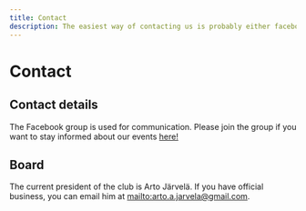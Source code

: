 ```yaml
---
title: Contact
description: The easiest way of contacting us is probably either facebook or sending an email.
---
```


# Contact

## Contact details

The Facebook group is used for communication. Please join the group if you want to stay informed about our events [here!](https://www.facebook.com/groups/tamperedebatesociety/)


## Board

The current president of the club is Arto Järvelä. If you have official business, you can email him at <mailto:arto.a.jarvela@gmail.com>.